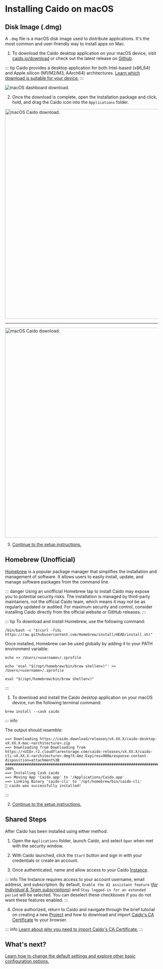 # Installing Caido on macOS

## Disk Image (.dmg)

A `.dmg` file is a macOS disk image used to distribute applications. It's the most common and user-friendly way to install apps on Mac.

1. To download the Caido desktop application on your macOS device, visit [caido.io/download](https://caido.io/download) or check out the latest release on [Github](https://github.com/caido/caido/releases/latest).

::: tip
Caido provides a desktop application for both Intel-based (x86_64) and Apple silicon (M1/M2/M3, AArch64) architectures. [Learn which download is suitable for your device.](https://support.apple.com/en-us/116943)
:::

<img alt="macOS dashboard download." src="/_images/macos_dashboard_download.png" center/>

2. Once the download is complete, open the installation package and click, hold, and drag the Caido icon into the `Applications` folder.

<img alt="macOS Caido download." src="/_images/macos_download.png" width=690px center/>

---

<img alt="macOS Caido download." src="/_images/macos_download_applications.png" width=690px center/>

3. [Continue to the setup instructions.](#shared-steps)

## Homebrew (Unofficial)

[Homebrew](https://brew.sh/) is a popular package manager that simplifies the installation and management of software. It allows users to easily install, update, and manage software packages from the command line.

::: danger
 Using an unofficial Homebrew tap to install Caido may expose you to potential security risks. The installation is managed by third-party maintainers, not the official Caido team, which means it may not be as regularly updated or audited. For maximum security and control, consider installing Caido directly from the official website or GitHub releases.
:::

::: tip
To download and install Homebrew, use the following command:

```
/bin/bash -c "$(curl -fsSL https://raw.githubusercontent.com/Homebrew/install/HEAD/install.sh)"
```

Once installed, Homebrew can be used globally by adding it to your PATH environment variable:

```
echo >> /Users/<username>/.zprofile
```

```
echo 'eval "$(/opt/homebrew/bin/brew shellenv)"' >> /Users/<username>/.zprofile
```

```
eval "$(/opt/homebrew/bin/brew shellenv)"
```

:::

1. To download and install the Caido desktop application on your macOS device, run the following terminal command:

```
brew install --cask caido
```

::: info

The output should resemble:

```
==> Downloading https://caido.download/releases/vX.XX.X/caido-desktop-vX.XX.X-mac-<architecture>.zip
==> Downloading from Downloading from https://<UID>.r2.cloudflarestorage.com/caido-releases/vX.XX.X/caido-cli-vX.XX.X-<architecture>.dmg?X-Amz-Expires=900&response-content-disposition=attachment%3B
######################################################################################################################################################################################################### 100%
==> Installing Cask caido
==> Moving App 'Caido.app' to '/Applications/Caido.app'
==> Linking Binary 'caido-cli' to '/opt/homebrew/bin/caido-cli'
🍺 caido was successfully installed!
```

:::

2. [Continue to the setup instructions.](#shared-steps)

## Shared Steps

After Caido has been installed using either method:

1. Open the `Applications` folder, launch Caido, and select `Open` when met with the security window.

2. With Caido launched, click the `Start` button and sign in with your credentials or create an account.

3. Once authenticated, name and allow access to your Caido [Instance](/concepts/essentials/instances.md).

::: info
The Instance requires access to your account username, email address, and subscription. By default, `Enable the AI assistant feature` (_[for Individual & Team subscriptions](https://caido.io/pricing)_) and `Stay logged-in for an extended period` will be selected. You can deselect these checkboxes if you do not want these features enabled.
:::

4. Once authorized, return to Caido and navigate through the brief tutorial on creating a new [Project](/guides/projects.md) and how to download and import [Caido's CA Certificate](/guides/import_ca_certificate.md) to your browser.

::: info
[Learn about why you need to import Caido's CA Certificate.](/concepts/essentials/https_traffic.md)
:::

## What's next?

[Learn how to change the default settings and explore other basic configuration options.](/quickstart/beginner_guide/setup/config.md)
